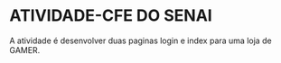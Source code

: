 # ATIVIDADE-CFE DO SENAI
A atividade é desenvolver duas paginas login e index para uma loja de GAMER.
